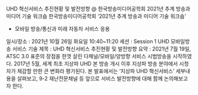 UHD 혁신서비스 추진현황 및 발전방향 @ 한국방송미디어공학회 2021년 추계 방송과 미디어 기술 워크숍
한국방송미디어공학회 ‘2021년 추계 방송과 미디어 기술 워크숍’
- 모바일 방송/통신과 미래 자동차 서비스 응용

일시/장소 : 2021년 10월 26일 화요일 10:40~11:20
세션 : Session 1 UHD 모바일방송 서비스 기술
제목 : UHD 혁신서비스 추진현황 및 발전방향
요약 : 2021년 7월 19일, ATSC 3.0 표준의 장점을 한껏 살린 다채널/모바일/양방향 서비스 시범방송을 시작하였다. 2017년 5월, 세계 최초 지상파 UHD 본 방송 개시 이후 지상파 방송 분야에서 시청자가 체감할 만한 큰 변화라 평가된다.
본 발표에서는 ‘지상파 UHD 혁신서비스’ 세부내용을 살펴보고, 9-2 재난전문채널 등 앞으로 서비스 발전방향에 대해 함께 논의해보고자 한다.
